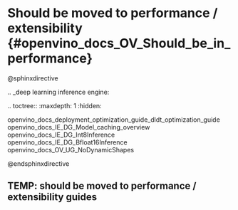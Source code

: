 # Should be moved to performance / extensibility {#openvino_docs_OV_Should_be_in_performance}

@sphinxdirective

.. _deep learning inference engine:

.. toctree::
   :maxdepth: 1
   :hidden:

   openvino_docs_deployment_optimization_guide_dldt_optimization_guide
   openvino_docs_IE_DG_Model_caching_overview
   openvino_docs_IE_DG_Int8Inference
   openvino_docs_IE_DG_Bfloat16Inference
   openvino_docs_OV_UG_NoDynamicShapes

@endsphinxdirective

## TEMP: should be moved to performance / extensibility guides
